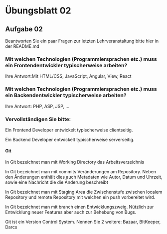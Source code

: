 # Übungsblatt 02

## Aufgabe 02

Beantworten Sie ein paar Fragen zur letzten Lehrveranstaltung bitte hier in der README.md

### Mit welchen Technologien (Programmiersprachen etc.) muss ein Frontendentwickler typischerweise arbeiten?

Ihre Antwort:Mit HTML/CSS, JavaScript, Angular, View, React 

### Mit welchen Technologien (Programmiersprachen etc.) muss ein Backendentwickler typischerweise arbeiten?

Ihre Antwort: PHP, ASP, JSP, ...

### Vervollständigen Sie bitte:

Ein Frontend Developer entwickelt typischerweise clientseitig.

Ein Backend Developer entwickelt typischerweise serverseitig.

#### Git

In Git bezeichnet man mit Working Directory das Arbeitsverzeichnis

In Git bezeichnet man mit commits Veränderungen am Repository. Neben den Änderungen enthält dies auch Metadaten wie Autor, Datum und Uhrzeit, sowie eine Nachricht die die Änderung beschreibt

In Git bezeichnet man mit Staging Area die Zwischenstufe zwischen localem Repository und remote Repository mit welchen ein push vorbereitet wird.

In Git bezeichnet man mit branch einen Entwicklungszweig. Nützlich zur Entwicklung neuer Features aber auch zur Behebung von Bugs.

Git ist ein Version Control System. Nennen Sie 2 weitere: Bazaar, BItKeeper, Darcs

